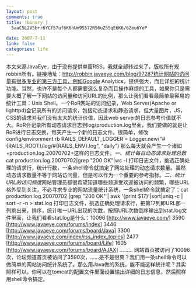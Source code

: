 ```yaml
--- 
layout: post
comments: true
title: !binary |
  5aaC5L2V5b+r6YCf57uf6K6hUm9S572R56uZ55qE6K6/6Zeu6YeP

date: 2007-7-11
link: false
categories: life
---
```

本文来源JavaEye，由于没有提供单篇RSS，我就全部转过来了，版权所有规robbin所有。链接地址：http://robbin.javaeye.com/blog/97287统计网站的访问量有很多专业的第三方工具，例如Google Analytics，提供强大，而且详细的统计功能。当然，也许不是每个人都需要这么复杂而且操作麻烦的工具，如果你只是需要大概了解一下网站的访问量和访问URL的比例，那么让我们看看最简单最容易的统计工具：Unix Shell。一个RoR网站的访问纪录，Web Server(Apache or lighttpd)会记录所有的访问请求，包括动态请求和静态请求，但大量图片，JS，CSS的请求对我们没有太大的统计价值，因此web server的日志参考价值就不大。RoR会记录所有动态请求日志到log/production.log里面，我们要做的就是让RoR进行日志交换，每天产生一个新的日志文件。很简单，修改config/environment.rb RAILS_DEFAULT_LOGGER = Logger.new(&quot;#{RAILS_ROOT}/log/#{RAILS_ENV}.log&quot;, &quot;daily&quot;)  那么每天就会产生一个诸如+production.log.20070702+这样的日志文件。*一、统计每日动态请求处理总数*cat production.log.20070702|grep &quot;200 OK&quot;|wc -l   打印日志文件，挑选正确处理的请求行，统计行数，一条shell命令就搞定了网站处理的动态请求数量。虽然动态请求数量不等于网站访问量，但是可以作为一个重要的参考指标。*二、统计URL的访问频度*网站管理员都很希望知道哪些频道受欢迎被访问的频繁，哪些URL格外受到关注，不必寻求专业的网站流量统计系统，一条shell命令就搞定了：cat production.log.20070702 |grep &quot;200 OK&quot; | awk '{print $17}'|sort|uniq -c | sort -r -n &gt; stat.log  打印日志文件，挑选正确处理请求行，把第17列即URL那一列挑出来，排序，统计唯一URL出现的次数，按照URL次数倒序输出到stat.log文件里面，让我们看看stat.log是什么：10096 [http://www.javaeye.com/]  3590 [http://www.javaeye.com/forums/index]  3446 [http://www.javaeye.com/forums/board/Java]  3300 [http://www.javaeye.com/index/rss_index_topics]  2477 [http://www.javaeye.com/forums/board/Life]  1605 [http://www.javaeye.com/forums/board/AJAX]  .........  网站首页被访问了10096次，论坛频道首页被访问了3590次，......是不是很爽？我们用一条shell命令可以做简单的网站访问统计系统了。那么用Java做的系统，能不能这样统计呢？其实照样可以。你可以在tomcat的配置文件里面设置输出详细的日志信息，然后照样用shell命令搞定。
